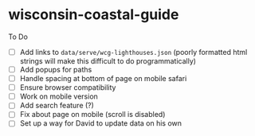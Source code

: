 # wisconsin-coastal-guide

To Do
- [ ] Add links to `data/serve/wcg-lighthouses.json` (poorly formatted html strings will make this difficult to do programmatically)
- [ ] Add popups for paths
- [ ] Handle spacing at bottom of page on mobile safari
- [ ] Ensure browser compatibility
- [ ] Work on mobile version
- [ ] Add search feature (?)
- [ ] Fix about page on mobile (scroll is disabled)
- [ ] Set up a way for David to update data on his own
